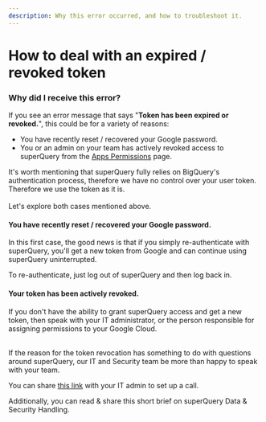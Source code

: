 ```yaml
---
description: Why this error occurred, and how to troubleshoot it.
---
```


# How to deal with an expired / revoked token

### Why did I receive this error?

If you see an error message that says "**Token has been expired or revoked.**", this could be for a variety of reasons:

* You have recently reset / recovered your Google password.
* You or an admin on your team has actively revoked access to superQuery from the [Apps Permissions](https://myaccount.google.com/permissions?pli=1) page.

It's worth mentioning that superQuery fully relies on BigQuery's authentication process, therefore we have no control over your user token. Therefore we use the token as it is.\
\
Let's explore both cases mentioned above.\
&#x20;

#### You have recently reset / recovered your Google password. <a href="you-have-recently-reset--recovered-your-google-password" id="you-have-recently-reset--recovered-your-google-password"></a>

In this first case, the good news is that if you simply re-authenticate with superQuery, you'll get a new token from Google and can continue using superQuery uninterrupted.

To re-authenticate, just log out of superQuery and then log back in.

#### Your token has been actively revoked. <a href="your-token-has-been-actively-revoked" id="your-token-has-been-actively-revoked"></a>

If you don't have the ability to grant superQuery access and get a new token, then speak with your IT administrator, or the person responsible for assigning permissions to your Google Cloud.

\
If the reason for the token revocation has something to do with questions around superQuery, our IT and Security team be more than happy to speak with your team.

You can share [this link](https://meetings.hubspot.com/matan-bordo) with your IT admin to set up a call.

Additionally, you can read & share this short brief on superQuery Data & Security Handling.
